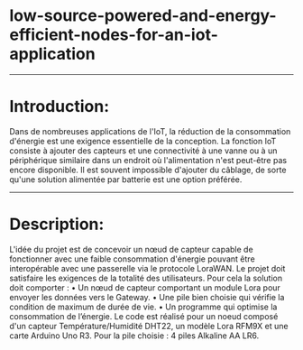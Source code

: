 # low-source-powered-and-energy-efficient-nodes-for-an-iot-application
______________________________________________________________________________________________________________________________
# Introduction:
  Dans de nombreuses applications de l'IoT, la réduction de la consommation d'énergie est une exigence essentielle de la conception. La fonction IoT consiste à ajouter des capteurs et une connectivité à une vanne ou à un périphérique similaire dans un endroit où l'alimentation n'est peut-être pas encore disponible. Il est souvent impossible d'ajouter du câblage, de sorte qu'une solution alimentée par batterie est une option préférée.
_______________________________________________________________________________________________________________________________
# Description:
 L'idée du projet est de concevoir un nœud de capteur capable de fonctionner avec une faible consommation d'énergie pouvant être interopérable avec une passerelle via le protocole LoraWAN.
 Le projet doit satisfaire les exigences de la totalité des utilisateurs. Pour cela la solution doit comporter :
        •	Un nœud de capteur comportant un module Lora pour envoyer les données vers le Gateway.
        •	Une pile bien choisie qui vérifie la condition de maximum de durée de vie.
        •	Un programme qui optimise la consommation de l’énergie.
Le code est réalisé pour un noeud composé d'un capteur Température/Humidité DHT22, un modèle Lora RFM9X et une carte Arduino Uno R3.
Pour la pile choisie : 4 piles Alkaline AA LR6.
